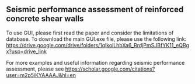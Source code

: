 ## Seismic performance assessment of reinforced concrete shear walls 

To use GUI, please first read the paper and consider the limitations of database. To download the main GUI.exe file, please use the following link:
https://drive.google.com/drive/folders/1qlkoiLhbXa6_RrdjPmSJBfYK11_eQRgx?usp=drive_link

For more examples and useful information regarding seismic performance assessment, please see https://scholar.google.com/citations?user=m2p5iKYAAAAJ&hl=en

